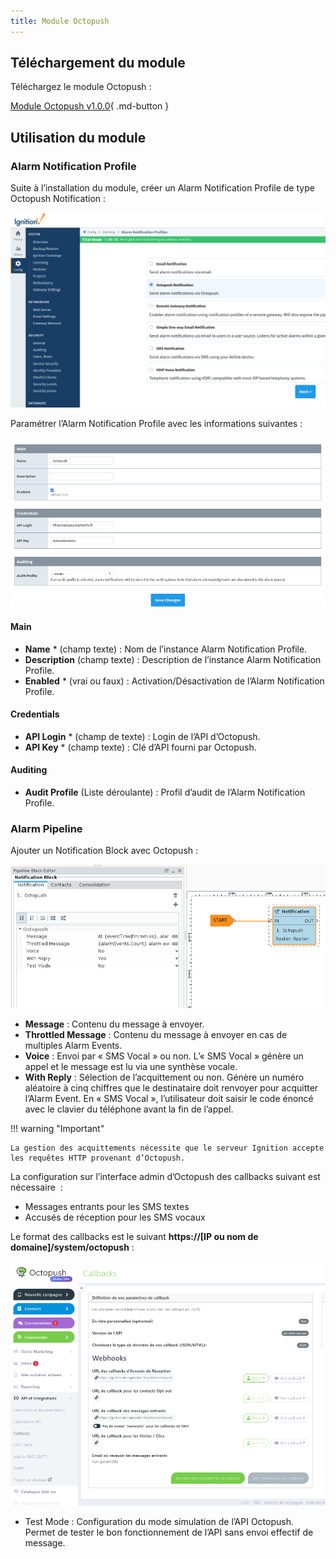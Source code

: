 ```yaml
---
title: Module Octopush
---
```


## Téléchargement du module

Téléchargez le module Octopush :

[Module Octopush v1.0.0](modules/Octopush-Alarm-Notification.modl){ .md-button }

## Utilisation du module

### Alarm Notification Profile

Suite à l’installation du module, créer un Alarm Notification Profile de type Octopush Notification :

![Création de l'Alarm Notification Profile](images/module-octopush/001.png)

Paramétrer l’Alarm Notification Profile avec les informations suivantes :

![Paramétrage de l'Alarm Notification Profile](images/module-octopush/002.png)

#### Main
* **Name** * (champ texte) : Nom de l’instance Alarm Notification Profile.
* **Description** (champ texte) : Description de l’instance Alarm Notification Profile.
* **Enabled** * (vrai ou faux) : Activation/Désactivation de l’Alarm Notification Profile.

#### Credentials
* **API Login** * (champ de texte) : Login de l’API d’Octopush.
* **API Key** * (champ texte) : Clé d’API fourni par Octopush.

#### Auditing
* **Audit Profile** (Liste déroulante) : Profil d’audit de l’Alarm Notification Profile.

### Alarm Pipeline

Ajouter un Notification Block avec Octopush :

![Paramétrage du Notification Block](images/module-octopush/003.png)

* **Message** : Contenu du message à envoyer.
* **Throttled Message** : Contenu du message à envoyer en cas de multiples Alarm Events.
* **Voice** : Envoi par « SMS Vocal » ou non. L’« SMS Vocal » génère un appel et le message est lu via une synthèse vocale.
* **With Reply** : Sélection de l’acquittement ou non. Génère un numéro aléatoire à cinq chiffres que le destinataire doit renvoyer pour acquitter l’Alarm Event. En « SMS Vocal », l’utilisateur doit saisir le code énoncé avec le clavier du téléphone avant la fin de l’appel.

!!! warning "Important"

    La gestion des acquittements nécessite que le serveur Ignition accepte les requêtes HTTP provenant d’Octopush.

La configuration sur l’interface admin d’Octopush des callbacks suivant est nécessaire  :
* Messages entrants pour les SMS textes
* Accusés de réception pour les SMS vocaux

Le format des callbacks est le suivant **https://[IP ou nom de domaine]/system/octopush** :

![Page web Octopush de configuration des callbacks](images/module-octopush/004.png)

* Test Mode : Configuration du mode simulation de l’API Octopush. Permet de tester le bon fonctionnement de l’API sans envoi effectif de message.


